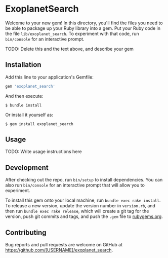 # ExoplanetSearch

Welcome to your new gem! In this directory, you'll find the files you need to be able to package up your Ruby library into a gem. Put your Ruby code in the file `lib/exoplanet_search`. To experiment with that code, run `bin/console` for an interactive prompt.

TODO: Delete this and the text above, and describe your gem

## Installation

Add this line to your application's Gemfile:

```ruby
gem 'exoplanet_search'
```

And then execute:

    $ bundle install

Or install it yourself as:

    $ gem install exoplanet_search

## Usage

TODO: Write usage instructions here

## Development

After checking out the repo, run `bin/setup` to install dependencies. You can also run `bin/console` for an interactive prompt that will allow you to experiment.

To install this gem onto your local machine, run `bundle exec rake install`. To release a new version, update the version number in `version.rb`, and then run `bundle exec rake release`, which will create a git tag for the version, push git commits and tags, and push the `.gem` file to [rubygems.org](https://rubygems.org).

## Contributing

Bug reports and pull requests are welcome on GitHub at https://github.com/[USERNAME]/exoplanet_search.

